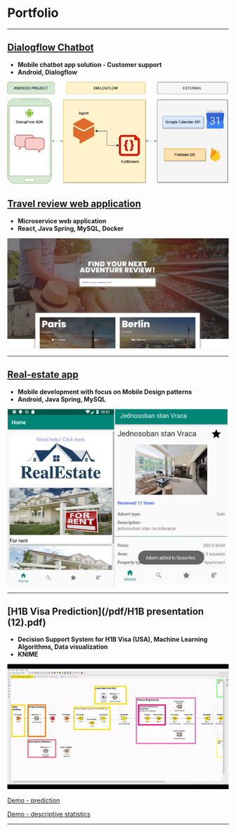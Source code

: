 # Portfolio

---
## [Dialogflow Chatbot](/chatbot)
- **Mobile chatbot app solution - Customer support**
- **Android, Dialogflow**
<img src="images/graph_dialogflow (1).png"/>

## [Travel review web application](/sample_page)
- **Microservice web application**
- **React, Java Spring, MySQL, Docker**
<img src="images/front_travel_review.PNG"/>

---
## [Real-estate app](/realestate)
- **Mobile development with focus on Mobile Design patterns**
- **Android, Java Spring, MySQL**
<img src="images/real_estate_combined.jpg"/>


---
## [H1B Visa Prediction](/pdf/H1B presentation (12).pdf)
- **Decision Support System for H1B Visa (USA), Machine Learning Algorithms, Data visualization**
- **KNIME**
<img src="images/gif_h1b.gif"/>

[Demo - prediction](https://mega.nz/file/jD5y3IQI#ajsq4Zr4ExQOZNfpq-Fzj8CXiGuzlYsr8K6kiiNB9rQ)

[Demo - descriptive statistics](https://mega.nz/file/vH42VCQS#K0fomYkrbrSf8pk01AdbA6M6IkSWZzcIGh_GGtX0Uic)

---


